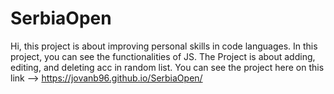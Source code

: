 # SerbiaOpen
Hi, this project is about improving personal skills in code languages.
In this project, you can see the functionalities of JS.
The Project is about adding, editing, and deleting acc in random list.
You can see the project here on this link --> https://jovanb96.github.io/SerbiaOpen/

